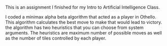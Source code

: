 This is an assignment I finished for my Intro to Artificial Intelligence Class.

I coded a minimax alpha beta algorithm that acted as a player in Othello.
This algorithm calculates the best move to make that would lead to victory.
the algorithm has two heuristics that you can choose from system arguments.
The heuristics are maximum number of possible moves as well as the number of tiles
controlled by each player.
